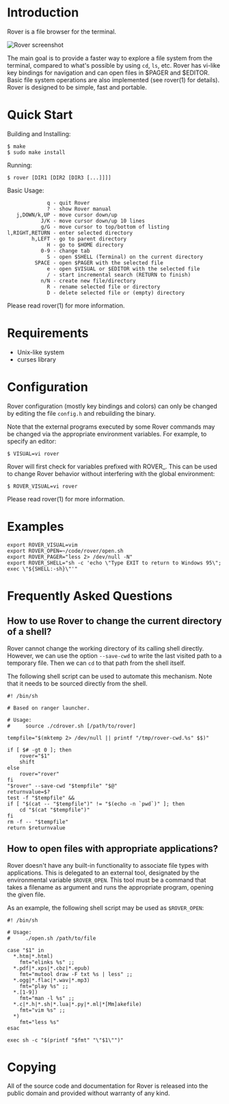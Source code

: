 Introduction
============

Rover is a file browser for the terminal.

![Rover screenshot](/../screenshots/screenshot.png?raw=true "Screenshot")

The main goal is to provide a faster way to explore a file system from the 
terminal, compared to what's possible by using `cd`, `ls`, etc. Rover has 
vi-like key bindings for navigation and can open files in $PAGER and $EDITOR. 
Basic file system operations are also implemented (see rover(1) for details). 
Rover is designed to be simple, fast and portable.

Quick Start
===========

Building and Installing:
```
$ make
$ sudo make install
```

Running:
```
$ rover [DIR1 [DIR2 [DIR3 [...]]]]
```

Basic Usage:
```
             q - quit Rover
             ? - show Rover manual
   j,DOWN/k,UP - move cursor down/up
           J/K - move cursor down/up 10 lines
           g/G - move cursor to top/bottom of listing
l,RIGHT,RETURN - enter selected directory
        h,LEFT - go to parent directory
             H - go to $HOME directory
           0-9 - change tab
             S - open $SHELL (Terminal) on the current directory
         SPACE - open $PAGER with the selected file
             e - open $VISUAL or $EDITOR with the selected file
             / - start incremental search (RETURN to finish)
           n/N - create new file/directory
             R - rename selected file or directory
             D - delete selected file or (empty) directory
```

Please read rover(1) for more information.

Requirements
============

- Unix-like system
- curses library

Configuration
=============

Rover configuration (mostly key bindings and colors) can only be changed by 
editing the file `config.h` and rebuilding the binary.

Note that the external programs executed by some Rover commands may be changed 
via the appropriate environment variables. For example, to specify an editor:
```
$ VISUAL=vi rover
```

Rover will first check for variables prefixed with ROVER_. This can be used to 
change Rover behavior without interfering with the global environment:
```
$ ROVER_VISUAL=vi rover
```

Please read rover(1) for more information.

Examples
========
```
export ROVER_VISUAL=vim
export ROVER_OPEN=~/code/rover/open.sh
export ROVER_PAGER="less 2> /dev/null -N"
export ROVER_SHELL="sh -c 'echo \"Type EXIT to return to Windows 95\"; exec \"${SHELL:-sh}\"'"
```

Frequently Asked Questions
==========================

How to use Rover to change the current directory of a shell?
------------------------------------------------------------

Rover cannot change the working directory of its calling shell directly.
However, we can use the option `--save-cwd` to write the last visited path
to a temporary file. Then we can `cd` to that path from the shell itself.

The following shell script can be used to automate this mechanism.
Note that it needs to be sourced directly from the shell.

```
#! /bin/sh

# Based on ranger launcher.

# Usage:
#     source ./cdrover.sh [/path/to/rover]

tempfile="$(mktemp 2> /dev/null || printf "/tmp/rover-cwd.%s" $$)"

if [ $# -gt 0 ]; then
    rover="$1"
    shift
else
    rover="rover"
fi
"$rover" --save-cwd "$tempfile" "$@"
returnvalue=$?
test -f "$tempfile" &&
if [ "$(cat -- "$tempfile")" != "$(echo -n `pwd`)" ]; then
    cd "$(cat "$tempfile")"
fi
rm -f -- "$tempfile"
return $returnvalue
```

How to open files with appropriate applications?
------------------------------------------------

Rover doesn't have any built-in functionality to associate file types with
applications. This is delegated to an external tool, designated by the
environmental variable `$ROVER_OPEN`. This tool must be a command that
takes a filename as argument and runs the appropriate program, opening the
given file.

As an example, the following shell script may be used as `$ROVER_OPEN`:

```
#! /bin/sh

# Usage:
#     ./open.sh /path/to/file

case "$1" in
  *.htm|*.html)
    fmt="elinks %s" ;;
  *.pdf|*.xps|*.cbz|*.epub)
    fmt="mutool draw -F txt %s | less" ;;
  *.ogg|*.flac|*.wav|*.mp3)
    fmt="play %s" ;;
  *.[1-9])
    fmt="man -l %s" ;;
  *.c|*.h|*.sh|*.lua|*.py|*.ml|*[Mm]akefile)
    fmt="vim %s" ;;
  *)
    fmt="less %s"
esac

exec sh -c "$(printf "$fmt" "\"$1\"")"
```

Copying
=======

All of the source code and documentation for Rover is released into the public
domain and provided without warranty of any kind.
